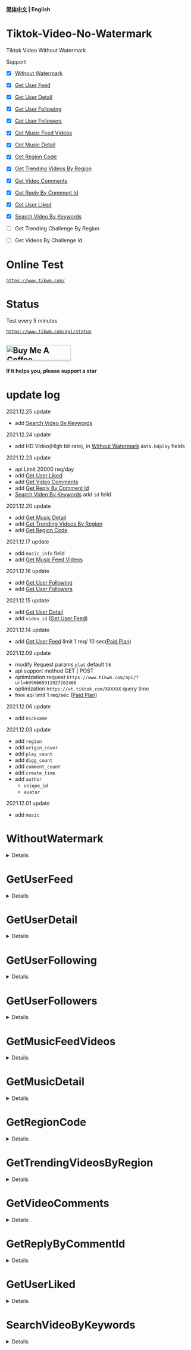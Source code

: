 **[简体中文](./README.md) | English**


# Tiktok-Video-No-Watermark

Tiktok Video Without Watermark


Support

+ [x] [Without Watermark](#WithoutWatermark)

+ [x] [Get User Feed](#GetUserFeed)

+ [x] [Get User Detail](#GetUserDetail)

+ [x] [Get User Following](#GetUserFollowing)

+ [x] [Get User Followers](#GetUserFollowers)

+ [x] [Get Music Feed Videos](#GetMusicFeedVideos)

+ [x] [Get Music Detail](#GetMusicDetail)

+ [x] [Get Region Code](#GetRegionCode)

+ [x] [Get Trending Videos By Region](#GetTrendingVideosByRegion)

+ [x] [Get Video Comments](#GetVideoComments)

+ [x] [Get Reply By Comment Id](#GetReplyByCommentId)

+ [x] [Get User Liked](#GetUserLiked)

+ [x] [Search Video By Keywords](#SearchVideoByKeywords)

+ [ ] Get Trending Challenge By Region

+ [ ] Get Videos By Challenge Id

# Online Test

[```https://www.tikwm.com/```](https://www.tikwm.com/)

# Status

Test every 5 minutes

[```https://www.tikwm.com/api/status```](https://www.tikwm.com/api/status)

## <a href="https://www.buymeacoffee.com/yi005" target="_blank"><img src="https://cdn.buymeacoffee.com/buttons/default-blue.png" alt="Buy Me A Coffee" style="height: 41px !important;width: 174px !important;box-shadow: 0px 3px 2px 0px rgba(190, 190, 190, 0.5) !important;-webkit-box-shadow: 0px 3px 2px 0px rgba(190, 190, 190, 0.5) !important;" ></a>

#### If it helps you, please support a star

# update log

2021.12.25 update
+ add [Search Video By Keywords](#SearchVideoByKeywords)

2021.12.24 update
+ add HD Video(High bit rate), in [Without Watermark](#WithoutWatermark) `data.hdplay` fields

2021.12.23 update
+ api Limit 20000 req/day
+ add [Get User Liked](#GetUserLiked)
+ add [Get Video Comments](#GetVideoComments)
+ add [Get Reply By Comment Id](#GetReplyByCommentId)
+ [Search Video By Keywords](#SearchVideoByKeywords) add `id` feild

2021.12.20 update
+ add [Get Music Detail](#GetMusicDetail)
+ add [Get Trending Videos By Region](#GetTrendingVideosByRegion)
+ add [Get Region Code](#GetRegionCode)

2021.12.17 update
+ add `music_info` field
+ add [Get Music Feed Videos](#GetMusicFeedVideos)

2021.12.16 update
+ add [Get User Following](#GetUserFollowing)
+ add [Get User Followers](#GetUserFollowers)

2021.12.15 update
+ add [Get User Detail](#GetUserDetail)
+ add `video_id` ([Get User Feed](#GetUserFeed))

2021.12.14 update

+ add [Get User Feed](#GetUserFeed) limit 1 req/ 10 sec([Paid Plan](https://rapidapi.com/yi005/api/tiktok-video-no-watermark2/))

2021.12.09 update

+ modify Request params `plat` default tik
+ api support method GET | POST
+ optimization request ```https://www.tikwm.com/api/?url=6996665911927262466```
+ optimization ```https://vt.tiktok.com/XXXXXX``` query time
+ free api limit 1 req/sec ([Paid Plan](https://rapidapi.com/yi005/api/tiktok-video-no-watermark2/))

2021.12.06 update

+ add `nickname`

2021.12.03 update

+ add `region`
+ add `origin_cover`
+ add `play_count`
+ add `digg_count`
+ add `comment_count`
+ add `create_time`
+ add `author`
    + `unique_id`
    + `avatar`

2021.12.01 update

+ add `music`

# WithoutWatermark

<details>
<summary>Details</summary>

### api: ```https://www.tikwm.com/api/```

### method: ```get|post```

### request params

```
url - TT Link support (6996665911927262466 | https://vt.tiktok.com/XXXXXX | https://www.tiktok.com/@umay_874/video/6996665911927262466)

hd - default 0  input 1 get HD Videos(This will increase the total request time)
```

### response: Json

```json
{
  "code": 0,
  "msg": "success",
  "data": {
    "region": "TR",
    "title": "#hangi şarkılarla video atmamı isterdiniz 🇹🇷🐺#🐺🇹🇷🤘🐺🇹🇷🤘🐺🇹🇷🤘🐺🇹🇷 #gazimustafakemalataturk #yüksekova",
    "cover": "https://p16-sign-sg.tiktokcdn.com/obj/tos-alisg-p-0037/8c75c54aaa0f486cb6fe82d3e466cd11_1629038230?x-expires=1638532800&x-signature=%2FhxZ97lx9tvpccHiDoIV9ff7oJ4%3D",
    "origin_cover": "https://p16-sign-sg.tiktokcdn.com/tos-alisg-p-0037/15f610be8e2d4818bf049eda670e3611_1629038230~tplv-tiktokx-360p.jpeg?x-expires=1638532800&x-signature=S6nJz1rmuztGs1rADsKePgg37HY%3D",
    "play": "https://v16m-default.akamaized.net/4cc86938b3e2a3695b9127eb86b397b6/61aa0823/video/tos/alisg/tos-alisg-pve-0037c001/098a42acd7874257961c7ec7ea77a4cc/?a=0&br=1788&bt=894&cd=0%7C0%7C0&ch=0&cr=0&cs=0&cv=1&dr=0&ds=6&er=&ft=w.1R0FGgkag3-I&l=202112030605450102230821640703B9F3&lr=all&mime_type=video_mp4&net=0&pl=0&qs=0&rc=ajRocDk6ZjZsNzMzODczNEApZ2lnO2k1aWQ7Nzk4Zzk2ZGdkbm5ucjRvYWBgLS1kMS1zc2BjXy9iMTMwMDUzMTZeMmI6Yw%3D%3D&vl=&vr=",
    "wmplay": "https://v16m-default.akamaized.net/555d16254282b184d654b17338a68632/61aa0823/video/tos/alisg/tos-alisg-pve-0037c001/433818c0e6eb4554a8dc70fa12f76373/?a=0&br=1706&bt=853&cd=0%7C0%7C0&ch=0&cr=0&cs=0&cv=1&dr=0&ds=3&er=&ft=w.1R0FGgkag3-I&l=202112030605450102230821640703B9F3&lr=all&mime_type=video_mp4&net=0&pl=0&qs=0&rc=ajRocDk6ZjZsNzMzODczNEApaWZpNTNmZDs5N2Q0ZDo3M2dkbm5ucjRvYWBgLS1kMS1zc15fNS9gMl4vNmA2MmIwMmE6Yw%3D%3D&vl=&vr=",
    "hdplay": "https://v16.tiktokcdn.com/a305bf623f89e022180c7da4b3c58f0a/61c626df/video/tos/alisg/tos-alisg-pv-0037c001/95c8cf22104b4aa39ca2c84b6f6dc19f/?a=1180&br=5320&bt=2660&cd=0%7C0%7C0&ch=0&cr=0&cs=&cv=1&dr=0&ds=6&er=&ft=sfuyEXk_4kag3&l=202112241400210102452450111CF891D5&lr=&mime_type=video_mp4&net=0&pl=0&qs=13&rc=ajRocDk6ZjZsNzMzODczNEApanR0dHg6dWdmZjMzajczeWdkbm5ucjRvYWBgLS1kMS1zc2QuYmozNGAwZjEtLTIxLS46Yw%3D%3D&vl=&vr=",
    "music": "https://p16-va-default.akamaized.net/obj/musically-maliva-obj/6842547937583631110.mp3",
    "play_count": 56297,
    "digg_count": 5199,
    "comment_count": 130,
    "create_time": 1629038229,
    "author": {
      "unique_id": "umayyyy238",
      "nickname": "Umay 🐺",
      "avatar": "https://p16-sign-sg.tiktokcdn.com/tos-alisg-avt-0068/0f4b7298cc9c70d41f49eb36fd510186~c5_300x300.webp?x-expires=1638597600&x-signature=xQzF9C2X5CSXjlUMwovg6ZFGNPY%3D"
    }
  }
}
```

</details>

# GetUserFeed

<details>
<summary>Details</summary>

### api: ```https://www.tikwm.com/api/user/posts```

### method: ```get|post```

### request params

```
unique_id - demo: @mineodesu69 
count - 10 (1 < count < 35)
cursor - 0 (hasMore is True, input cursor load more)
```

### response: Json

```json
{
  "code": 0,
  "msg": "success",
  "data": {
    "videos": [
      {
        "region": "JP",
        "title": "チャイナ服のスリットたまんないよね？🤭💕",
        "cover": "https://p16-sign-sg.tiktokcdn.com/obj/tos-alisg-p-0037/039a83b2a2a94b24b1e29a540f88ab49_1639312726?x-expires=1639512000&x-signature=8p7RLRMtXpua31Wa%2B1kDpwffZB8%3D",
        "origin_cover": "https://p16-sign-sg.tiktokcdn.com/tos-alisg-p-0037/7029c7e45b004372b9f30fd0dffea682_1639312725~tplv-tiktokx-360p.jpeg?x-expires=1639512000&x-signature=YJn1K9BaRoNJChphJwlK%2BMhrNoo%3D",
        "play": "https://v16m-default.akamaized.net/41caea488a8d07f9da0fd64e1cce9a9d/61b8fb08/video/tos/alisg/tos-alisg-pve-0037/c795108b3b384e0b851200eac80a72af/?a=0&br=5566&bt=2783&cd=0%7C0%7C0&ch=0&cr=0&cs=0&cv=1&dr=0&ds=3&er=&ft=w.1R0FGgkag3-I&l=202112141413530102451332071559A25D&lr=all&mime_type=video_mp4&net=0&pl=0&qs=0&rc=M3BtO2U6Zmx4OTMzODgzNEApOGg7NGhoOWU5N2Y4ZjplPGdpYi1scjQwbm5gLS1kLy1zc14tMC00YV8yX18yMzM0MzI6Yw%3D%3D&vl=&vr=",
        "wmplay": "https://v16m-default.akamaized.net/f9d89538f9e6b91f0d7f6f509fdd5903/61b8fb08/video/tos/alisg/tos-alisg-pve-0037/32b253a1b50646af8cdb08a253ed9a3a/?a=0&br=3408&bt=1704&cd=0%7C0%7C0&ch=0&cr=0&cs=0&cv=1&dr=0&ds=3&er=&ft=w.1R0FGgkag3-I&l=202112141413530102451332071559A25D&lr=all&mime_type=video_mp4&net=0&pl=0&qs=0&rc=M3BtO2U6Zmx4OTMzODgzNEApOTs6aTNoZjszNzs6N2g0aWdpYi1scjQwbm5gLS1kLy1zcy1eYy9eNjMvNjMvXjU1Xl86Yw%3D%3D&vl=&vr=",
        "music": "https://p16-va-default.akamaized.net/obj/musically-maliva-obj/7002634676770999045.mp3",
        "play_count": 7064,
        "digg_count": 324,
        "comment_count": 14,
        "create_time": 1639312724,
        "author": {
          "unique_id": "mineodesu69",
          "nickname": "こずりん",
          "avatar": "https://p16-sign-sg.tiktokcdn.com/tos-alisg-avt-0068/a1daf088c51a3183dae1513df606f3a8~c5_300x300.webp?x-expires=1639576800&x-signature=LE%2FGp5afJOJTwdMXUizKU%2FMyZtY%3D"
        }
      }
    ],
    "cursor": "1639312724000",
    "hasMore": true
  }
}
```

</details>


# GetUserDetail

<details>
<summary>Details</summary>

### api: ```https://www.tikwm.com/api/user/info```

### method: ```get|post```

### request params

```
unique_id - demo: @mineodesu69 
```

### response: Json

```json
{
  "code": 0,
  "msg": "success",
  "data": {
    "user": {
      "id": "6943972350728700930",
      "uniqueId": "mineodesu69",
      "nickname": "こずりん",
      "avatarThumb": "https://p16-sign-sg.tiktokcdn.com/aweme/100x100/tos-alisg-avt-0068/a1daf088c51a3183dae1513df606f3a8.jpeg?x-expires=1639641600&x-signature=3a7O4IkK4j%2FhTRhKwpZAnbrHBqc%3D",
      "avatarMedium": "https://p16-sign-sg.tiktokcdn.com/aweme/720x720/tos-alisg-avt-0068/a1daf088c51a3183dae1513df606f3a8.jpeg?x-expires=1639641600&x-signature=qrorwjUDdRWZYDZ%2BnKDNlsGUeXw%3D",
      "avatarLarger": "https://p16-sign-sg.tiktokcdn.com/aweme/1080x1080/tos-alisg-avt-0068/a1daf088c51a3183dae1513df606f3a8.jpeg?x-expires=1639641600&x-signature=cF3LB9vK7SU%2F2QD%2BL2KBU2d2fVI%3D",
      "signature": "【毎日投稿🐼】\n→ → → 18時頃\n君にちょうどいい女の子·͜·\n長野出身今は関西\n- ̗̀  SNSまとめ👇🏻   ̖́-",
      "verified": false,
      "secUid": "MS4wLjABAAAAx79jlw39ozlKeUQoa9QjOtJBzelssB4fzLwYsL0za6BOjMxA0aYRq4COI3zI7lZ_",
      "secret": false,
      "ftc": false,
      "relation": 0,
      "openFavorite": true,
      "bioLink": {
        "link": "https://lit.link/kozurin69",
        "risk": 3
      },
      "commentSetting": 0,
      "duetSetting": 0,
      "stitchSetting": 0,
      "privateAccount": false,
      "isADVirtual": false
    },
    "stats": {
      "followingCount": 262,
      "followerCount": 207900,
      "heartCount": 1400000,
      "videoCount": 191,
      "diggCount": 911,
      "heart": 1400000
    }
  }
}
```

</details>

# GetUserFollowing

<details>
<summary>Details</summary>

### api: ```https://www.tikwm.com/api/user/following```

### method: ```get|post```

### request params

```
user_id - demo: 6943972350728700930
count - 1 ~ 200  default 50
time -  hasMore is true, input time load more.
```

### response: Json

```json
{
  "code": 0,
  "msg": "success",
  "data": {
    "followings": [{
      "id": "6566729240732614657",
      "region": "JP",
      "sec_uid": "MS4wLjABAAAAPjqPx1dTQnBcNVh02MLMStHYmM2fF55gofBYdZj-f45LZW83-W_JS2G6Xsa1XC6p",
      "unique_id": "yuuna_1210",
      "nickname": "悠那🌹🌕",
      "signature": "ﾌｱﾝﾏ🌹🌕Yuuna🇯🇵\nInstagram、YouTube、ファンクラブはこちら⬇️",
      "avatar": "https://p16-sign-sg.tiktokcdn.com/tos-alisg-avt-0068/91db82467172b59501cf42d89202b2ef~c5_300x300.webp?x-expires=1639742400&x-signature=H3F9uVCyzlk08lO9YooEnGpuK0E%3D",
      "aweme_count": 206,
      "follower_count": 1172117,
      "favoriting_count": 1430,
      "total_favorited": 6490676,
      "youtube_channel_title": "Yuuna ユウナ",
      "youtube_channel_id": "UCQzD8bUstNeFmxAq6BF2VWg",
      "twitter_name": "Yuuna12100930",
      "twitter_id": "1428762131105652739"
    }, {
      "id": "6821369322682778626",
      "region": "JP",
      "sec_uid": "MS4wLjABAAAA2_YTgxz3kLb2XoyC3xOXnosim3gdiqMtFHnjRvckabZJFQ40XBOVttDCiB5cwa3b",
      "unique_id": "i.am_natsuki_",
      "nickname": "なっちゅん🤍🍣",
      "signature": "Age:21   JAPAN🇯🇵TOKYO🗼\n\nLOVELY JAPANESE GIRL💓☕️🥰\n仲良くしてね！",
      "avatar": "https://p16-sign-sg.tiktokcdn.com/tos-alisg-avt-0068/d23cc59fad7298076477764d4cd7df93~c5_300x300.webp?x-expires=1639742400&x-signature=GOa3WnBctzln5z4MRhUqy%2BrBSJw%3D",
      "aweme_count": 351,
      "follower_count": 1404604,
      "favoriting_count": 1121,
      "total_favorited": 12353932,
      "youtube_channel_title": "",
      "youtube_channel_id": "",
      "twitter_name": "",
      "twitter_id": ""
    }, {
      "id": "6692395146128589826",
      "region": "JP",
      "sec_uid": "MS4wLjABAAAAtavTmHYF26Ja8bA5uOx9axGumONjGfkCflrOu0Hec4iRa6T9WR1ZaR-4Sj_0L2RN",
      "unique_id": "mi_030616",
      "nickname": "みｰ．⚠️反転．ピアス⚠️",
      "signature": "ただの趣味垢\nTwitterに住んでます",
      "avatar": "https://p77-sign-sg.tiktokcdn.com/tiktok-obj/9302bb57c71286126af3418752a47773~c5_300x300.webp?x-expires=1639742400&x-signature=Txoa6RS1vT5j8jBZxsOD%2B25GEzA%3D",
      "aweme_count": 174,
      "follower_count": 72278,
      "favoriting_count": 12895,
      "total_favorited": 2596014,
      "youtube_channel_title": "",
      "youtube_channel_id": "",
      "twitter_name": "mi_030616",
      "twitter_id": "1244569405922500610"
    }],
    "total": 262,
    "time": 1636154865,
    "hasMore": true
  }
}
```

</details>

# GetUserFollowers

<details>
<summary>Details</summary>

### api: ```https://www.tikwm.com/api/user/followers```

### method: ```get|post```

### request params

```
user_id - demo 6943972350728700930
count - 1 ~ 200 default 50
time -  hasMore is true, input time load more.
```

### response: Json

```json
{
  "code": 0,
  "msg": "success",
  "data": {
    "followers": [{
      "id": "6855595320790729733",
      "region": "ES",
      "sec_uid": "MS4wLjABAAAACuAvUV44m5Y0vSinq0M74_8h7YaCqAinZIVHVAqAis47mBOais71J3bDMF50qBVE",
      "unique_id": "lvilla97",
      "nickname": "Lvilla97",
      "signature": "",
      "avatar": "https://p77-sign-va.tiktokcdn.com/musically-maliva-obj/1594805258216454~c5_300x300.webp?x-expires=1639742400&x-signature=osOmDQWdz06hyF5%2BqmncKjvrEqQ%3D",
      "aweme_count": 0,
      "follower_count": 251,
      "favoriting_count": 912,
      "total_favorited": 0,
      "youtube_channel_title": "",
      "youtube_channel_id": "",
      "twitter_name": "",
      "twitter_id": ""
    }, {
      "id": "7040005798647481350",
      "region": "MX",
      "sec_uid": "MS4wLjABAAAAS0rTw7JaFwtC_saKedK5mAz-iFCG7qcZoemEA4tsDUNEhA-25viTJTsm9dm1gycl",
      "unique_id": "sid90693",
      "nickname": "victor9069",
      "signature": "",
      "avatar": "https://p16-sign-va.tiktokcdn.com/musically-maliva-obj/1594805258216454~c5_300x300.webp?x-expires=1639742400&x-signature=i0LPE4cNks5ZGj0Wqk9f5fi4L3g%3D",
      "aweme_count": 0,
      "follower_count": 0,
      "favoriting_count": 0,
      "total_favorited": 0,
      "youtube_channel_title": "",
      "youtube_channel_id": "",
      "twitter_name": "",
      "twitter_id": ""
    }, {
      "id": "6581397055238029313",
      "region": "KH",
      "sec_uid": "MS4wLjABAAAAvfbRcWHIdDLM87XeKvt62Xm3VCa3iI8UHhH_OyPvAheW-WoDBmPsn-GJn7FONTd-",
      "unique_id": "conscience184",
      "nickname": "មនុស្សឈឺចាប់ជាងគេ គឺបង",
      "signature": "",
      "avatar": "https://p77-sign-sg.tiktokcdn.com/tiktok-obj/1606787272401921~c5_300x300.webp?x-expires=1639742400&x-signature=x7%2BdsNKfZZhIuFncfyF3QyMBfw4%3D",
      "aweme_count": 0,
      "follower_count": 76,
      "favoriting_count": 3999,
      "total_favorited": 0,
      "youtube_channel_title": "",
      "youtube_channel_id": "",
      "twitter_name": "",
      "twitter_id": ""
    }],
    "total": 208468,
    "time": 1639657693,
    "hasMore": true
  }
}
```

</details>


# GetMusicFeedVideos

<details>
<summary>Details</summary>

### api: ```https://www.tikwm.com/api/music/posts```

### method: ```get|post```

### request params

```
music_id - music id (music_info.id) demo: 6788770563495185158
count - 10 (1 ~ 35)
cursor - 0 (hasMore is true, input cursor load more)
```

### response: Json

```json
{
  "code": 0,
  "msg": "success",
  "data": {
    "videos": [{
      "video_id": "6788814073657167110",
      "region": "SE",
      "title": "Hehe",
      "cover": "https://p16-sign-va.tiktokcdn.com/obj/tos-maliva-p-0068/1655cf144c9742cf8021f4dc8335c577_1580643957?x-expires=1639767600&x-signature=Bx%2BcjMHwlOoAtBt5yO9rEBY6POA%3D",
      "origin_cover": "https://p16-sign-va.tiktokcdn.com/tos-maliva-p-0068/c688071120e74ba2b3d9ee4b4d9317e2_1580643957~tplv-tiktokx-360p.image?x-expires=1639767600&x-signature=lQ4I82DeylhFwECt439E8rEo%2B1w%3D",
      "play": "https://v16m-default.akamaized.net/e495e6a7541a3003fa17e30f23802f5d/61bce9ab/video/tos/useast2a/tos-useast2a-ve-0068c002/e25a59218514484e8054d8ff999e773f/?a=0&br=1276&bt=638&cd=0%7C0%7C0&ch=0&cr=0&cs=0&cv=1&dr=0&ds=6&er=&ft=w.1R0FGgkag3-I&l=20211217134850010245243136263B3375&lr=all&mime_type=video_mp4&net=0&pl=0&qs=0&rc=am05d2hpc29lcjMzNDczM0ApMzQ7NGRoM2Q8Nzc4ODc2OGdlYzJtcWgyYG9fLS1jMTZzczU0NTVhLjMxY15eXzA0YmI6Yw%3D%3D&vl=&vr=",
      "wmplay": "https://v16m-default.akamaized.net/5dafffef63b9f4eabf805a45f3023d0a/61bce9ab/video/tos/useast2a/tos-useast2a-ve-0068c002/7112c4dc9dd14cb59fcba0801f5b7ee9/?a=0&br=726&bt=363&cd=0%7C0%7C0&ch=0&cr=0&cs=0&cv=1&dr=0&ds=3&er=&ft=w.1R0FGgkag3-I&l=20211217134850010245243136263B3375&lr=all&mime_type=video_mp4&net=0&pl=0&qs=0&rc=am05d2hpc29lcjMzNDczM0ApNzNpOWg4OjszNzU0OjM3ZGdlYzJtcWgyYG9fLS1jMTZzcy4yYzVjLjItMy4wYGBgMV86Yw%3D%3D&vl=&vr=",
      "music": "https://p16-va-default.akamaized.net/obj/musically-maliva-obj/1657416601829430.mp3",
      "play_count": 137686,
      "digg_count": 5691,
      "comment_count": 51,
      "create_time": 1580643953,
      "author": {
        "id": "6659735884131401734",
        "unique_id": "swe._.amy",
        "nickname": "𝚛𝚘𝚋𝚕𝚘𝚡<33",
        "avatar": "https://p16-sign-va.tiktokcdn.com/tos-maliva-avt-0068/34f9971cce7ca50e1b5bd57dc5a79d40~c5_300x300.webp?x-expires=1639832400&x-signature=EAmujxGhNjfirsvr0FFer8RthwQ%3D"
      }
    }, {
      "video_id": "6995362373791911170",
      "region": "JP",
      "title": "腕からいく派です✳︎",
      "cover": "https://p16-sign-sg.tiktokcdn.com/obj/tos-alisg-p-0037/a35823938949452a8d00eb7e6db1cf0c_1628734740?x-expires=1639767600&x-signature=%2BJAimNVw%2BmA2YC5cvZzGxuLmO2w%3D",
      "origin_cover": "https://p16-sign-sg.tiktokcdn.com/tos-alisg-p-0037/3b2a877f3c85406ea515154c88953558_1628734728~tplv-tiktokx-360p.jpeg?x-expires=1639767600&x-signature=mqx4sxJqJ76JQvPtv8DhX1DF9BU%3D",
      "play": "https://v16m-default.akamaized.net/0633bf70afa039a8f0899f82d5c8dc74/61bce9ab/video/tos/alisg/tos-alisg-pve-0037/e1580b563bae4005afe785f280f29f93/?a=0&br=3760&bt=1880&cd=0%7C0%7C0&ch=0&cr=0&cs=0&cv=1&dr=0&ds=3&er=&ft=w.1R0FGgkag3-I&l=20211217134850010245243136263B3375&lr=all&mime_type=video_mp4&net=0&pl=0&qs=0&rc=Mzp0dDY6Zjw7NzMzODgzNEApOzw0M2g3ZTw6Nzg0PGg7aWcwczFrcjRfNl5gLS1kLy1zc2FeYTJgXzJhYTBiYjBhLTU6Yw%3D%3D&vl=&vr=",
      "wmplay": "https://v16m-default.akamaized.net/3620638c99e71b41edd795d8bd47d855/61bce9ab/video/tos/alisg/tos-alisg-pve-0037/9d991ef7a70447a0b9274792cd116b37/?a=0&br=2396&bt=1198&cd=0%7C0%7C0&ch=0&cr=0&cs=0&cv=1&dr=0&ds=3&er=&ft=w.1R0FGgkag3-I&l=20211217134850010245243136263B3375&lr=all&mime_type=video_mp4&net=0&pl=0&qs=0&rc=Mzp0dDY6Zjw7NzMzODgzNEApNTw4NDo1OjxnNzxpODo4aWcwczFrcjRfNl5gLS1kLy1zczJiLy0yMjAxL14vMWMyMWI6Yw%3D%3D&vl=&vr=",
      "music": "https://p16-va-default.akamaized.net/obj/musically-maliva-obj/1657416601829430.mp3",
      "play_count": 14702719,
      "digg_count": 843921,
      "comment_count": 6675,
      "create_time": 1628734727,
      "author": {
        "id": "6986471312684844034",
        "unique_id": "hinamin_0529",
        "nickname": "ひなみん🍑(21)",
        "avatar": "https://p16-sign-sg.tiktokcdn.com/tos-alisg-avt-0068/e304975e9dd373f98cb0ff332190cee8~c5_300x300.webp?x-expires=1639832400&x-signature=VH7AiAnL68quVx5lzjkFffWI8do%3D"
      }
    }, {
      "video_id": "6820945347309767942",
      "region": "US",
      "title": "I finally got it! 🤗 #happyathome #foryou #fy",
      "cover": "https://p16-sign-va.tiktokcdn.com/obj/tos-maliva-p-0068/3ab8e60dbb8a484d887dfa050a776ea4_1588125100?x-expires=1639767600&x-signature=Qs1%2FAXu3vOfM%2BKiA6ZiYsXs32Cs%3D",
      "origin_cover": "https://p16-sign-va.tiktokcdn.com/tos-maliva-p-0068/744bbdd2e8be45168c990a0dbf7d7ee1_1588125100~tplv-tiktokx-360p.image?x-expires=1639767600&x-signature=zW9uKO3qUQ7RWo6IizHDMaPc9uA%3D",
      "play": "https://v16m-default.akamaized.net/2f87666412dea47af4d5332c509513b3/61bce9a8/video/tos/useast2a/tos-useast2a-pve-0068/742f5129add94c2e902ebbdc8c5c95bd/?a=0&br=2548&bt=1274&cd=0%7C0%7C0&ch=0&cr=0&cs=0&cv=1&dr=0&ds=6&er=&ft=w.1R0FGgkag3-I&l=20211217134850010245243136263B3375&lr=all&mime_type=video_mp4&net=0&pl=0&qs=0&rc=am83OWw1OjxndDMzNTczM0ApZzo0OTlnOjwzN2k0NDQ1aWdscmlvLjFjb2hfLS0wMTZzczM1YzQzLmEwNDY1YzU2MDY6Yw%3D%3D&vl=&vr=",
      "wmplay": "https://v16m-default.akamaized.net/5e9aed25ec8edcb9ffa2bfda3940e718/61bce9a8/video/tos/useast2a/tos-useast2a-pve-0068/d656fbf43fa645eda58328f11e273d8f/?a=0&br=1960&bt=980&cd=0%7C0%7C0&ch=0&cr=0&cs=0&cv=1&dr=0&ds=3&er=&ft=w.1R0FGgkag3-I&l=20211217134850010245243136263B3375&lr=all&mime_type=video_mp4&net=0&pl=0&qs=0&rc=am83OWw1OjxndDMzNTczM0ApNjY4aGU2Ojs8NzhpMzM6OWdscmlvLjFjb2hfLS0wMTZzczRgMy8tLS81LS0uLmIvMWE6Yw%3D%3D&vl=&vr=",
      "music": "https://p16-va-default.akamaized.net/obj/musically-maliva-obj/1657416601829430.mp3",
      "play_count": 2960289,
      "digg_count": 353810,
      "comment_count": 1663,
      "create_time": 1588125098,
      "author": {
        "id": "234640647603769344",
        "unique_id": "ashleynocera",
        "nickname": "Ashley Nocera",
        "avatar": "https://p16-sign-va.tiktokcdn.com/musically-maliva-obj/1659345919372293~c5_300x300.webp?x-expires=1639832400&x-signature=OI8UuVs9H42R1SLiDqC%2FJn3SJ6c%3D"
      }
    }],
    "cursor": "3",
    "hasMore": true
  }
}
```

</details>

# GetMusicDetail

<details>
<summary>Details</summary>

### api: ```https://www.tikwm.com/api/music/info```

### method: ```get|post```

### request params

```
url - TT Music Url. Support(6788770563495185158 | https://vm.tiktok.com/xxxxxx/ | https://www.tiktok.com/music/originalljud-6788770563495185158)
```

### response: Json

```json
{
  "code": 0,
  "msg": "success",
  "data": {
    "id": "6788770563495185158",
    "title": "originalljud",
    "play": "https://sf16-ies-music-va.tiktokcdn.com/obj/musically-maliva-obj/1657416601829430.mp3",
    "cover": "https://p77-sign-va.tiktokcdn.com/tos-maliva-avt-0068/34f9971cce7ca50e1b5bd57dc5a79d40~c5_720x720.jpeg?x-expires=1640070000&x-signature=cwpN%2ByqfgNtYN6tQHlDGhrgprQ8%3D",
    "author": "𝚛𝚘𝚋𝚕𝚘𝚡<33",
    "original": true,
    "duration": 9,
    "album": ""
  }
}
```

</details>


# GetRegionCode

<details>
<summary>Details</summary>

### api: ```https://www.tikwm.com/api/region```

### method: ```get|post```

### request params

```
none
```

### response: Json

```json
{
  "code": 0,
  "msg": "success",
  "data": {
    "TW": "Taiwan",
    "JP": "Japan",
    "KR": "Korea",
    "US": "United States",
    "...": "..."
  }
}
```

</details>


# GetTrendingVideosByRegion

<details>
<summary>Details</summary>

### api: ```https://www.tikwm.com/api/feed/list```

### method: ```get|post```

### request params

```
region - demo: JP | TW | US
count - 1 ~ 20 default 10 (The actual quantity obtained may be small, which varies by region)
```

### response: Json

```json
{
  "code": 0,
  "msg": "success",
  "data": [{
    "video_id": "7038251244372135170",
    "region": "JP",
    "title": "superhuman feat.超人技 #funny #funnyvideo #comedy #challenge#comedia #respect #reproduction #remix IB:@uespiiiii.1115",
    "cover": "https://p16-sign-sg.tiktokcdn.com/large/tos-alisg-p-0037/cddfb3056acb477d86434f2bc73865e1_1638720570.jpeg?x-expires=1640005200&x-signature=xH3MoJlFdDhI4TOkWBz0kt%2FLbUE%3D",
    "origin_cover": "https://p16-sign-sg.tiktokcdn.com/tos-alisg-p-0037/81ebea9dcf1f422cb5dd7ae3a877c47c_1638720569~tplv-tiktokx-360p.jpeg?x-expires=1640005200&x-signature=FHV7Kb8P9IFJzYiy7Ly9GAhufWA%3D",
    "play": "https://v16m-default.akamaized.net/9086c2ee0708c2e63e253aca37b41bef/61c08a71/video/tos/alisg/tos-alisg-pve-0037/cdd690ce1036425ea6892a74713e0969/?a=1128&br=2290&bt=1145&cd=0%7C0%7C0&ch=0&cr=0&cs=0&cv=1&dr=0&ds=3&er=&ft=w.1R0FGgkag3-I&l=2021122007512101022312104609005985&lr=all&mime_type=video_mp4&net=0&pl=0&qs=0&rc=amk5ODU6ZmZoOTMzODgzNEApOThoNjY6Mzw5N2U0OTU5PGcpaHV2bmQxcm53ZmhpMS1yNGc1amAtLWQvLXNzLjM0MDIyYC5gXl4zNDQ1MDpjb3NiK2BtaHFmOg%3D%3D&vl=&vr=",
    "wmplay": "https://v16m-default.akamaized.net/d435666d5e4a1185ab8d97838fa9c6ed/61c08a71/video/tos/alisg/tos-alisg-pve-0037/6a797e4563b5443e81d9e0083a35647d/?a=1128&br=1876&bt=938&cd=0%7C0%7C0&ch=0&cr=0&cs=0&cv=1&dr=0&ds=3&er=&ft=w.1R0FGgkag3-I&l=2021122007512101022312104609005985&lr=all&mime_type=video_mp4&net=0&pl=0&qs=0&rc=amk5ODU6ZmZoOTMzODgzNEApNWY5NzY0OWQ2N2lpODo1Z2cpaHV2bmQxcm53ZmhpMS1yNGc1amAtLWQvLXNzMjAwLzJjNGA2Ly4yX15iYDpjb3NiK2BtaHFmOg%3D%3D&vl=&vr=",
    "music": "https://sf-tk-sg.ibytedtos.com/obj/tiktok-obj/7022247991247457026.mp3",
    "music_info": {
      "id": "7022248003805137665",
      "title": "original sound - ISSEI/将来有名になる男",
      "play": "https://sf-tk-sg.ibytedtos.com/obj/tiktok-obj/7022247991247457026.mp3",
      "cover": "https://p16-sign-sg.tiktokcdn.com/aweme/1080x1080/tiktok-obj/1630967737620481.webp?x-expires=1640070000&x-signature=%2B%2FztmKsiVsuyNSnznB6KS8apopc%3D",
      "author": "ISSEI/将来有名になる男",
      "original": true,
      "duration": 27,
      "album": ""
    },
    "play_count": 2043045,
    "digg_count": 160518,
    "comment_count": 281,
    "create_time": 1638720568,
    "author": {
      "id": "72416538129",
      "unique_id": "issei0806",
      "nickname": "ISSEI/将来有名になる男",
      "avatar": "https://p16-sign-sg.tiktokcdn.com/tiktok-obj/1630967737620481~c5_300x300.webp?x-expires=1640070000&x-signature=lYAIn6rhaayRLSNoQomm1zjSQoQ%3D"
    }
  }, {
    "video_id": "7028914159936867586",
    "region": "JP",
    "title": "",
    "cover": "https://p16-sign-sg.tiktokcdn.com/large/tos-alisg-p-0037/f6277ce9dc674495b471cc9622eb7902.jpeg?x-expires=1640005200&x-signature=jiVnt%2ByKU90pB62IPccYI84aD1Q%3D",
    "origin_cover": "https://p16-sign-sg.tiktokcdn.com/tos-alisg-p-0037/6b42b9d1f5c84856930aa43d6cb20967_1636546610~tplv-tiktokx-360p.jpeg?x-expires=1640005200&x-signature=DhBJajPdIh85GbT0LVcZLcsGSBA%3D",
    "play": "https://v16m-default.akamaized.net/fe4ae61c57c98b7cac6e371bbb55b266/61c08a69/video/tos/alisg/tos-alisg-pve-0037c001/801316b174e14321b475f59d6b4d1abd/?a=1128&br=3134&bt=1567&cd=0%7C0%7C0&ch=0&cr=0&cs=0&cv=1&dr=0&ds=3&er=&ft=w.1R0FGgkag3-I&l=2021122007512101022312104609005985&lr=all&mime_type=video_mp4&net=0&pl=0&qs=0&rc=M2dqaWg6ZmV1OTMzODczNEApMzQ2NGVpOmRlNztpN2k6OGcpaHV2bmQxcm53Zi5jbXNyNGdkMmAtLWQxLXNzMTU2LjNgYTBeYV40L2JfXzpjb3NiK2BtaHFmOg%3D%3D&vl=&vr=",
    "wmplay": "https://v16m-default.akamaized.net/57ebfcb2099da4b3b1c877b9b7fac4ea/61c08a69/video/tos/alisg/tos-alisg-pve-0037c001/a8dd33bcbc37498196209b4241848966/?a=1128&br=2796&bt=1398&cd=0%7C0%7C0&ch=0&cr=0&cs=0&cv=1&dr=0&ds=3&er=&ft=w.1R0FGgkag3-I&l=2021122007512101022312104609005985&lr=all&mime_type=video_mp4&net=0&pl=0&qs=0&rc=M2dqaWg6ZmV1OTMzODczNEApOTNnOjVlNTxlNzM2Zjk2O2cpaHV2bmQxcm53Zi5jbXNyNGdkMmAtLWQxLXNzYDUxNjEzMTQuYjRhY18uYDpjb3NiK2BtaHFmOg%3D%3D&vl=&vr=",
    "music": "https://sf-tk-sg.ibytedtos.com/obj/tiktok-obj/7025889719040871169.mp3",
    "music_info": {
      "id": "7025889690838469378",
      "title": "Bilang Pa Mama Mantu",
      "play": "https://sf-tk-sg.ibytedtos.com/obj/tiktok-obj/7025889719040871169.mp3",
      "cover": "https://p16-sign-sg.tiktokcdn.com/aweme/1080x1080/tos-alisg-avt-0068/2b9eccac2e23c194f568bf483d8c0f06.webp?x-expires=1640070000&x-signature=1JTV9lK%2F32PluOPIYgzOmgxbTSc%3D",
      "author": "Nusantarahouse",
      "original": true,
      "duration": 20,
      "album": ""
    },
    "play_count": 270340,
    "digg_count": 31001,
    "comment_count": 211,
    "create_time": 1636546609,
    "author": {
      "id": "270898760635813888",
      "unique_id": "readhevaaa",
      "nickname": "🤍",
      "avatar": "https://p16-sign-sg.tiktokcdn.com/tos-alisg-avt-0068/c3f2882d18dc16dbe75e92ac176cc430~c5_300x300.webp?x-expires=1640070000&x-signature=ahtupdx%2FxWga%2FKz1Z1XfRYppEnA%3D"
    }
  }, {
    "video_id": "7032215126509882625",
    "region": "JP",
    "title": "本当に可愛すぎる🤦‍♀️#石原さとみ",
    "cover": "https://p16-sign-sg.tiktokcdn.com/large/tos-alisg-p-0037/bc248ce8da1b4ce3958bdf434c20cd84.jpeg?x-expires=1640005200&x-signature=HMK0O1vzxOYetuhVFOtui573hEA%3D",
    "origin_cover": "https://p16-sign-sg.tiktokcdn.com/tos-alisg-p-0037/4d015ffabaa44e659cfc7fc90d63e66c_1637315176~tplv-tiktokx-360p.jpeg?x-expires=1640005200&x-signature=%2BM7GiqnSI5Lbu0PzE8wWOHIn%2Bmw%3D",
    "play": "https://v16m-default.akamaized.net/826e08c00ad996447810b20b718ae508/61c08a74/video/tos/alisg/tos-alisg-pve-0037/75a38c99cf3244f5882bc0bb9921e873/?a=1128&br=2256&bt=1128&cd=0%7C0%7C0&ch=0&cr=0&cs=0&cv=1&dr=0&ds=3&er=&ft=w.1R0FGgkag3-I&l=2021122007512101022312104609005985&lr=all&mime_type=video_mp4&net=0&pl=0&qs=0&rc=anQ2bTk6ZnJxOTMzODgzNEApaWkzOTU7ZmU3Nzs5PDhlPGcpaHV2bmQxcm53ZjIzYG9yNG8xX2AtLWQvLXNzNjEyNTY0MzEwNV40NC8yMzpjb3NiK2BtaHFmOg%3D%3D&vl=&vr=",
    "wmplay": "https://v16m-default.akamaized.net/e81cb0a212de982d3197bb73229e6a27/61c08a74/video/tos/alisg/tos-alisg-pve-0037/5bc571d4c5a04d5d87e6483a81138b0d/?a=1128&br=1986&bt=993&cd=0%7C0%7C0&ch=0&cr=0&cs=0&cv=1&dr=0&ds=3&er=&ft=w.1R0FGgkag3-I&l=2021122007512101022312104609005985&lr=all&mime_type=video_mp4&net=0&pl=0&qs=0&rc=anQ2bTk6ZnJxOTMzODgzNEApZDc6Z2U2Nzs8N2U6Omg8OGcpaHV2bmQxcm53ZjIzYG9yNG8xX2AtLWQvLXNzMl4xXzFgNS1fNmEwY2ItYTpjb3NiK2BtaHFmOg%3D%3D&vl=&vr=",
    "music": "https://sf-tk-sg.ibytedtos.com/obj/tiktok-obj/7032215039738137345.mp3",
    "music_info": {
      "id": "7032215067965917953",
      "title": "original sound - 💗💗💗",
      "play": "https://sf-tk-sg.ibytedtos.com/obj/tiktok-obj/7032215039738137345.mp3",
      "cover": "https://p16-sign-sg.tiktokcdn.com/aweme/1080x1080/tos-alisg-avt-0068/c49ff301fdf9ea96dad0523ee43781bb.webp?x-expires=1640070000&x-signature=5%2Fl0q%2BEypMxe8vqrVhEZWbVw2KQ%3D",
      "author": "💗💗💗",
      "original": true,
      "duration": 26,
      "album": ""
    },
    "play_count": 1451374,
    "digg_count": 113319,
    "comment_count": 219,
    "create_time": 1637315175,
    "author": {
      "id": "6998514701470565378",
      "unique_id": "aaa_4521",
      "nickname": "💗💗💗",
      "avatar": "https://p16-sign-sg.tiktokcdn.com/tos-alisg-avt-0068/c49ff301fdf9ea96dad0523ee43781bb~c5_300x300.webp?x-expires=1640070000&x-signature=p0VWt3HmNL2t6l0%2F%2BN2N2EqVEu8%3D"
    }
  }]
}
```

</details>


# GetVideoComments

<details>
<summary>Details</summary>

### api: ```https://www.tikwm.com/api/comment/list```

### method: ```get|post```

### request params

```
url - id | TT Link | Short Link
count - 1 ~ 50 default 20
cursor - hasMore is true, input cursor load more
```

### response: Json

```json
{
  "code": 0,
  "msg": "success",
  "data": {
    "comments": [{
      "id": "7044622953448211247",
      "text": "yall pierce your kids ears and get them circumcised at birth bye😭",
      "create_time": 1640204108,
      "digg_count": 3688,
      "reply_total": 106,
      "user": {
        "id": "6942236779949032453",
        "region": "US",
        "sec_uid": "MS4wLjABAAAAQr0Qu43Lo4LergoL419TiYfdjejBXW1QWRxB3O-933b5pcpp9bXf6YE_Si9qH4mJ",
        "unique_id": "ogscarlettt",
        "nickname": "scarlett🦦",
        "signature": "7teen👺",
        "avatar": "https://p16-sign-va.tiktokcdn.com/musically-maliva-obj/1594805258216454~c5_300x300.webp?x-expires=1640329200&x-signature=YfOn7%2B%2FACh1IgB18qtP7KLz3PV8%3D",
        "aweme_count": 0,
        "follower_count": 0,
        "favoriting_count": 0,
        "total_favorited": 0,
        "youtube_channel_title": "",
        "youtube_channel_id": "",
        "twitter_name": "",
        "twitter_id": ""
      },
      "status": 1
    }],
    "total": 4111,
    "cursor": 1,
    "hasMore": true
  }
}
```

</details>



# GetReplyByCommentId

<details>
<summary>Details</summary>

### api: ```https://www.tikwm.com/api/comment/reply```

### method: ```get|post```

### request params

```
comment_id
count - 1 ~ 50 default 20
cursor - hasMore is true, input cursor load more
```

### response: Json

```json
{
  "code": 0,
  "msg": "success",
  "data": {
    "comments": [{
      "id": "7044645747689915142",
      "text": "I have a cane corso kennel. people don't realize how bad their ears get infected without being cropped. also their tales hurt you and them. lol",
      "create_time": 1640209408,
      "digg_count": 123,
      "user": {
        "id": "6905361194452091910",
        "region": "US",
        "sec_uid": "MS4wLjABAAAAG9Nliqj6TwTciapx2TZUVPg8O0LOS2GRlGnaYBn3hVVwf52hB0c3pmOsC5iyzixw",
        "unique_id": "candcsmommabeth",
        "nickname": "user9848869460800",
        "signature": "",
        "avatar": "https://p77-sign-va.tiktokcdn.com/tos-maliva-avt-0068/b22a53d00812e9e3738a065c000ff3cd~c5_300x300.webp?x-expires=1640329200&x-signature=ho8FxcRlV04hlHl7PuNLPmFbnls%3D",
        "aweme_count": 0,
        "follower_count": 0,
        "favoriting_count": 0,
        "total_favorited": 0,
        "youtube_channel_title": "",
        "youtube_channel_id": "",
        "twitter_name": "",
        "twitter_id": ""
      },
      "status": 1
    }],
    "total": 107,
    "cursor": 1,
    "hasMore": true
  }
}
```

</details>

# GetUserLiked

<details>
<summary>Details</summary>

### api: ```https://www.tikwm.com/api/user/favorite```

### method: ```get|post```

### request params

```
unique_id - demo: @mineodesu69 
count - 10 (1 ~ 35)
cursor - 0 (hasMore is true, input cursor load more)
```

### response: Json

```json
{
  "code": 0,
  "msg": "success",
  "data": {
    "videos": [{
      "video_id": "7038583619568389377",
      "region": "JP",
      "title": "tiktok、airdropできるようになったってマジ？😳夜景デート風🌃Tokyo🇯🇵🗼#渋谷スカイ",
      "cover": "https://p16-sign-sg.tiktokcdn.com/obj/tos-alisg-p-0037/c16c2d0d14c34b8983c11ea04903fca4_1638797959?x-expires=1640271600&x-signature=YCeylz2QSChiPxStRPp0xW53dd8%3D",
      "origin_cover": "https://p16-sign-sg.tiktokcdn.com/tos-alisg-p-0037/a14b9128a95345d4a3b3a799fc1c9c45_1638797958~tplv-tiktokx-360p.jpeg?x-expires=1640271600&x-signature=IWpj1kIqmX55adHf%2B19jsML6A%2Fg%3D",
      "play": "https://v16m-default.akamaized.net/aadbaa6bfae57b861581088669f34571/61c4914e/video/tos/alisg/tos-alisg-pve-0037/f1affac75c00441e946a35a574ac919d/?a=0&br=5736&bt=2868&cd=0%7C0%7C0&ch=0&cr=0&cs=0&cv=1&dr=0&ds=3&er=&ft=w.1R0FGgkag3-I&l=2021122309095201024407504816DDBC87&lr=all&mime_type=video_mp4&net=0&pl=0&qs=0&rc=and1dzc6ZjM0OTMzODgzNEApNGc4Mzk7ZTs8N2g2NTY4OWdwYzVqcjRvMmtgLS1kLy1zczYtMGNiNjEtXjAxMWMwLzE6Yw%3D%3D&vl=&vr=",
      "wmplay": "https://v16m-default.akamaized.net/942c75fa4c2b9beb5dec90ed9682a8b8/61c4914e/video/tos/alisg/tos-alisg-pve-0037/4affaf86da0e4e83b3a04bcc960a9247/?a=0&br=4290&bt=2145&cd=0%7C0%7C0&ch=0&cr=0&cs=0&cv=1&dr=0&ds=3&er=&ft=w.1R0FGgkag3-I&l=2021122309095201024407504816DDBC87&lr=all&mime_type=video_mp4&net=0&pl=0&qs=0&rc=and1dzc6ZjM0OTMzODgzNEApNDc2NWU4ZTxpNzM7NTs2OWdwYzVqcjRvMmtgLS1kLy1zc15jYmBhLTViLmM1X2E1NmM6Yw%3D%3D&vl=&vr=",
      "music": "https://sf16-sg-default.akamaized.net/obj/tiktok-obj/69d1ca9243c51693589717e7b22ec9d5.mp3",
      "music_info": {
        "id": "6827024348956707585",
        "title": "original sound - sonshiu",
        "play": "https://sf16-sg-default.akamaized.net/obj/tiktok-obj/69d1ca9243c51693589717e7b22ec9d5.mp3",
        "cover": "https://p16-sign-sg.tiktokcdn.com/aweme/1080x1080/tiktok-obj/1630687017376769.webp?x-expires=1640336400&x-signature=Fq79oDcG11yqNTRV24lTuJgQdr4%3D",
        "author": "Patrika",
        "original": true,
        "duration": 14,
        "album": ""
      },
      "play_count": 373833,
      "digg_count": 54513,
      "comment_count": 1486,
      "create_time": 1638797957,
      "author": {
        "id": "75640309710",
        "unique_id": "0906yu_rin",
        "nickname": "ゆーり🍎🐥(21)yuri",
        "avatar": "https://p16-sign-sg.tiktokcdn.com/tiktok-obj/1665329740659714~c5_300x300.webp?x-expires=1640336400&x-signature=8ac7jcVRA9VomO81s0DeWcl12uU%3D"
      }
    }],
    "cursor": "1638823002000",
    "hasMore": true
  }
}
```

</details>


# SearchVideoByKeywords

<details>
<summary>Details</summary>

### api: ```https://www.tikwm.com/api/feed/search```

### method: ```get|post```

### request params

```
keywords - demo: 踊ってみた
count - 10 (1 ~ 30)
cursor - 0 (hasMore is true, input cursor load more)
```

### response: Json

```json
{
  "code": 0,
  "msg": "success",
  "data": {
    "videos": [{
      "video_id": "7029978737823272193",
      "region": "JP",
      "title": "リクエストにお応えして堤アナ踊ってみた💃#堤礼実 #踊ってみた #めざまし8しか勝たん #朝8時はめざまし8 #DanceStudioCielo",
      "cover": "https://p16-sign-sg.tiktokcdn.com/obj/tos-alisg-p-0037/59a4404355084892979e7c845cf2c228_1636794478?x-expires=1640466000&x-signature=XpNyf1O%2BHY6n8g6LgXGRvi5UNFk%3D",
      "origin_cover": "https://p16-sign-sg.tiktokcdn.com/tos-alisg-p-0037/3954bffa3e6b40a0a141298356c2afb9_1636794477~tplv-tiktokx-360p.jpeg?x-expires=1640466000&x-signature=sOuRMc0z%2BZQ%2FcXPNXy%2BDM5Ti2Vw%3D",
      "play": "https://v16.tiktokcdn.com/adcd31556a4b1da0ba4a62ffac87f472/61c78d72/video/tos/alisg/tos-alisg-pve-0037/c65f3f6934b64f15b7c8d2d2b91aec02/?a=1233&br=3256&bt=1628&cd=0%7C0%7C0&ch=0&cr=0&cs=0&cv=1&dr=0&ds=3&er=&ft=xo0Z~44pgumInz7T&l=2021122515295901018906604901D10A43&lr=all&mime_type=video_mp4&net=0&pl=0&qs=0&rc=M2c3ZWg6ZnNyOTMzODgzNEApNWlnZGg7ZWQ0Nzc7O2RmM2cxbjI1cjQwLTRgLS1kLy1zczA0MV8tNTVjXy4xX2AyNDI6Yw%3D%3D&vl=&vr=",
      "wmplay": "https://v16.tiktokcdn.com/b4a490d54f4ee994f2af04e82531f622/61c78d72/video/tos/alisg/tos-alisg-pve-0037/e83604561a014e179b3c47a7412ab39c/?a=1233&br=2698&bt=1349&cd=0%7C0%7C0&ch=0&cr=0&cs=0&cv=1&dr=0&ds=3&er=&ft=xo0Z~44pgumInz7T&l=2021122515295901018906604901D10A43&lr=all&mime_type=video_mp4&net=0&pl=0&qs=0&rc=M2c3ZWg6ZnNyOTMzODgzNEApOmYzPGdpO2VoN2ZlOTNnZWcxbjI1cjQwLTRgLS1kLy1zczAuMS1iNl9eYl9iL2NjMTY6Yw%3D%3D&vl=&vr=",
      "music": "",
      "music_info": {
        "id": "7002798693380261889",
        "title": "The Feels",
        "play": "",
        "cover": "https://p16-amd-va.tiktokcdn.com/img/tos-useast2a-v-2774/624969d6be8247ff88fde04a996efec7~c5_720x720.jpeg",
        "author": "",
        "original": false,
        "duration": 57,
        "album": "The Feels"
      },
      "play_count": 8237295,
      "digg_count": 577778,
      "comment_count": 4658,
      "create_time": 1636794475,
      "author": {
        "id": "6940469576224621570",
        "unique_id": "mezamashi8tiktok",
        "nickname": "めざまし8",
        "avatar": "https://p16-sign-sg.tiktokcdn.com/tos-alisg-avt-0068/8de53cc63d6c90194872e0aa156ed294~c5_300x300.webp?x-expires=1640530800&x-signature=F3ng4SGSdmAoNn5Fg7tfedsjho4%3D"
      }
    }],
    "cursor": 1,
    "hasMore": 1
  }
}
```

</details>

